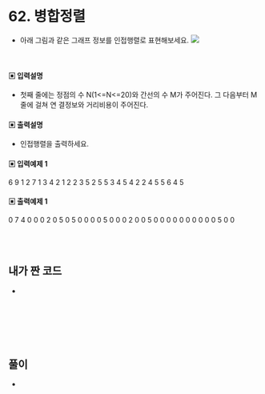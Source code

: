 # 62. 병합정렬

* 아래 그림과 같은 그래프 정보를 인접행렬로 표현해보세요.
![](https://github.com/MinsoftK/c-Algorithm_Q/blob/master/img/63.png?raw=true)



<br/>

#### ▣ 입력설명

* 첫째 줄에는 정점의 수 N(1<=N<=20)와 간선의 수 M가 주어진다. 그 다음부터 M줄에 걸쳐 연
결정보와 거리비용이 주어진다.





#### ▣ 출력설명

* 인접행렬을 출력하세요.



#### ▣ 입력예제 1
6 9
1 2 7
1 3 4
2 1 2
2 3 5
2 5 5
3 4 5
4 2 2
4 5 5
6 4 5 



#### ▣ 출력예제 1
0 7 4 0 0 0
2 0 5 0 5 0
0 0 0 5 0 0
0 2 0 0 5 0
0 0 0 0 0 0
0 0 0 5 0 0

<br/>
<br/>


## 내가 짠 코드
*

<br/>

```c++


```


<br><br> 

## 풀이
*  

<br/>

```c++


```
